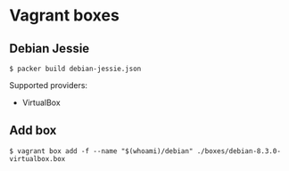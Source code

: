 # Vagrant boxes

## Debian Jessie

`$ packer build debian-jessie.json`

Supported providers:

 - VirtualBox

## Add box

`$ vagrant box add -f --name "$(whoami)/debian" ./boxes/debian-8.3.0-virtualbox.box`
